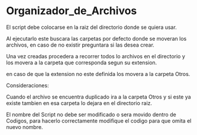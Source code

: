 # Organizador_de_Archivos

El script debe colocarse en la raiz del directorio donde se quiera usar.

Al ejecutarlo este buscara las carpetas por defecto donde se moveran los archivos, en caso de no existir preguntara si las desea crear. 

Una vez creadas procedera a recorrer todos lo archivos en el directorio y los movera a la carpeta que corresponda segun su extension.

en caso de que la extension no este definida los movera a la carpeta Otros.

Consideraciones:

Cuando el archivo se encuentra duplicado ira a la carpeta Otros y si este ya existe tambien en esa carpeta lo dejara en el directorio raiz.

El nombre del Script no debe ser modificado o sera movido dentro de Codigos, para hacerlo correctamente modifique el codigo para que omita el nuevo nombre.
